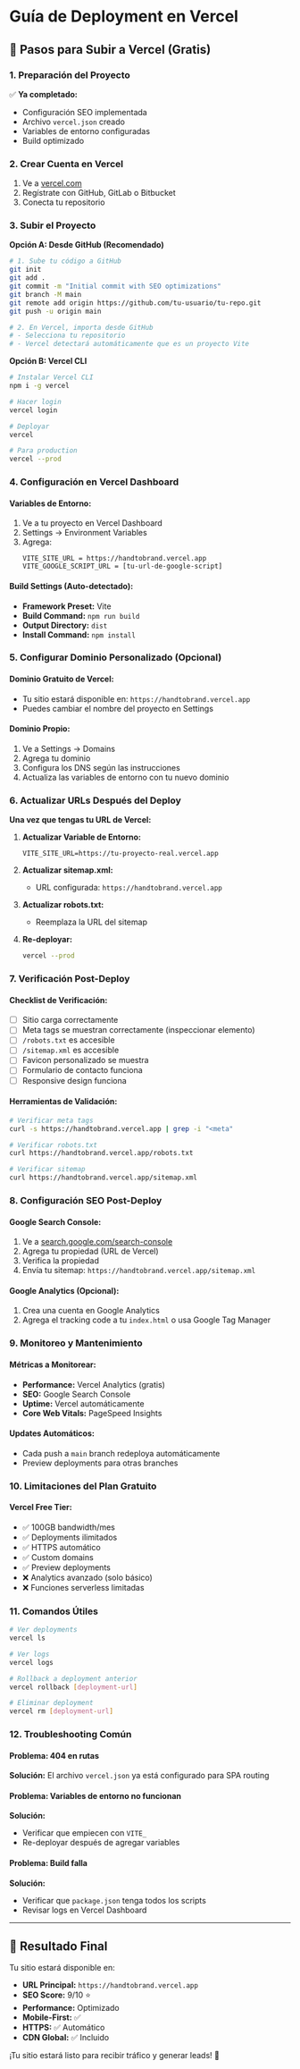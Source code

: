 # Guía de Deployment en Vercel

## 🚀 Pasos para Subir a Vercel (Gratis)

### 1. Preparación del Proyecto

✅ **Ya completado:**
- Configuración SEO implementada
- Archivo `vercel.json` creado
- Variables de entorno configuradas
- Build optimizado

### 2. Crear Cuenta en Vercel

1. Ve a [vercel.com](https://vercel.com)
2. Regístrate con GitHub, GitLab o Bitbucket
3. Conecta tu repositorio

### 3. Subir el Proyecto

**Opción A: Desde GitHub (Recomendado)**
```bash
# 1. Sube tu código a GitHub
git init
git add .
git commit -m "Initial commit with SEO optimizations"
git branch -M main
git remote add origin https://github.com/tu-usuario/tu-repo.git
git push -u origin main

# 2. En Vercel, importa desde GitHub
# - Selecciona tu repositorio
# - Vercel detectará automáticamente que es un proyecto Vite
```

**Opción B: Vercel CLI**
```bash
# Instalar Vercel CLI
npm i -g vercel

# Hacer login
vercel login

# Deployar
vercel

# Para production
vercel --prod
```

### 4. Configuración en Vercel Dashboard

#### Variables de Entorno:
1. Ve a tu proyecto en Vercel Dashboard
2. Settings → Environment Variables
3. Agrega:
   ```
   VITE_SITE_URL = https://handtobrand.vercel.app
   VITE_GOOGLE_SCRIPT_URL = [tu-url-de-google-script]
   ```

#### Build Settings (Auto-detectado):
- **Framework Preset:** Vite
- **Build Command:** `npm run build`
- **Output Directory:** `dist`
- **Install Command:** `npm install`

### 5. Configurar Dominio Personalizado (Opcional)

#### Dominio Gratuito de Vercel:
- Tu sitio estará disponible en: `https://handtobrand.vercel.app`
- Puedes cambiar el nombre del proyecto en Settings

#### Dominio Propio:
1. Ve a Settings → Domains
2. Agrega tu dominio
3. Configura los DNS según las instrucciones
4. Actualiza las variables de entorno con tu nuevo dominio

### 6. Actualizar URLs Después del Deploy

**Una vez que tengas tu URL de Vercel:**

1. **Actualizar Variable de Entorno:**
   ```
   VITE_SITE_URL=https://tu-proyecto-real.vercel.app
   ```

2. **Actualizar sitemap.xml:**
   - URL configurada: `https://handtobrand.vercel.app`

3. **Actualizar robots.txt:**
   - Reemplaza la URL del sitemap

4. **Re-deployar:**
   ```bash
   vercel --prod
   ```

### 7. Verificación Post-Deploy

#### Checklist de Verificación:
- [ ] Sitio carga correctamente
- [ ] Meta tags se muestran correctamente (inspeccionar elemento)
- [ ] `/robots.txt` es accesible
- [ ] `/sitemap.xml` es accesible
- [ ] Favicon personalizado se muestra
- [ ] Formulario de contacto funciona
- [ ] Responsive design funciona

#### Herramientas de Validación:
```bash
# Verificar meta tags
curl -s https://handtobrand.vercel.app | grep -i "<meta"

# Verificar robots.txt
curl https://handtobrand.vercel.app/robots.txt

# Verificar sitemap
curl https://handtobrand.vercel.app/sitemap.xml
```

### 8. Configuración SEO Post-Deploy

#### Google Search Console:
1. Ve a [search.google.com/search-console](https://search.google.com/search-console)
2. Agrega tu propiedad (URL de Vercel)
3. Verifica la propiedad
4. Envía tu sitemap: `https://handtobrand.vercel.app/sitemap.xml`

#### Google Analytics (Opcional):
1. Crea una cuenta en Google Analytics
2. Agrega el tracking code a tu `index.html` o usa Google Tag Manager

### 9. Monitoreo y Mantenimiento

#### Métricas a Monitorear:
- **Performance:** Vercel Analytics (gratis)
- **SEO:** Google Search Console
- **Uptime:** Vercel automáticamente
- **Core Web Vitals:** PageSpeed Insights

#### Updates Automáticos:
- Cada push a `main` branch redeploya automáticamente
- Preview deployments para otras branches

### 10. Limitaciones del Plan Gratuito

#### Vercel Free Tier:
- ✅ 100GB bandwidth/mes
- ✅ Deployments ilimitados
- ✅ HTTPS automático
- ✅ Custom domains
- ✅ Preview deployments
- ❌ Analytics avanzado (solo básico)
- ❌ Funciones serverless limitadas

### 11. Comandos Útiles

```bash
# Ver deployments
vercel ls

# Ver logs
vercel logs

# Rollback a deployment anterior
vercel rollback [deployment-url]

# Eliminar deployment
vercel rm [deployment-url]
```

### 12. Troubleshooting Común

#### Problema: 404 en rutas
**Solución:** El archivo `vercel.json` ya está configurado para SPA routing

#### Problema: Variables de entorno no funcionan
**Solución:** 
- Verificar que empiecen con `VITE_`
- Re-deployar después de agregar variables

#### Problema: Build falla
**Solución:**
- Verificar que `package.json` tenga todos los scripts
- Revisar logs en Vercel Dashboard

---

## 🎯 Resultado Final

Tu sitio estará disponible en:
- **URL Principal:** `https://handtobrand.vercel.app`
- **SEO Score:** 9/10 ⭐
- **Performance:** Optimizado
- **Mobile-First:** ✅
- **HTTPS:** ✅ Automático
- **CDN Global:** ✅ Incluido

¡Tu sitio estará listo para recibir tráfico y generar leads! 🚀